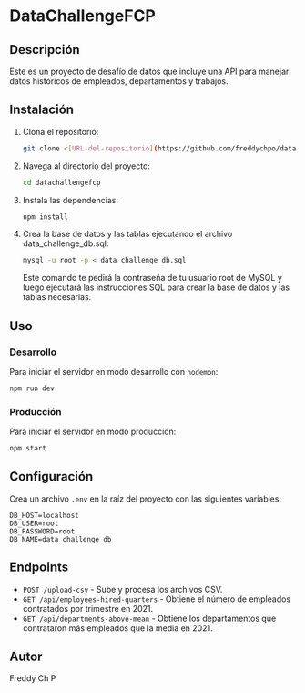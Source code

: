 # DataChallengeFCP

## Descripción
Este es un proyecto de desafío de datos que incluye una API para manejar datos históricos de empleados, departamentos y trabajos.

## Instalación

1. Clona el repositorio:
   ```bash
   git clone <[URL-del-repositorio](https://github.com/freddychpo/data-challenge-fcp.git) >
   ```
2. Navega al directorio del proyecto:
   ```bash
   cd datachallengefcp
   ```
3. Instala las dependencias:
   ```bash
   npm install
   ```
4. Crea la base de datos y las tablas ejecutando el archivo data_challenge_db.sql:
   ```bash
   mysql -u root -p < data_challenge_db.sql
   ```
   Este comando te pedirá la contraseña de tu usuario root de MySQL y luego ejecutará las instrucciones SQL para crear la base de datos y las tablas necesarias.

## Uso

### Desarrollo

Para iniciar el servidor en modo desarrollo con `nodemon`:
   ```bash
   npm run dev
   ```

### Producción

Para iniciar el servidor en modo producción:
   ```bash
   npm start
   ```

## Configuración

Crea un archivo `.env` en la raíz del proyecto con las siguientes variables:
   ```plaintext
   DB_HOST=localhost
   DB_USER=root
   DB_PASSWORD=root
   DB_NAME=data_challenge_db
   ```

## Endpoints

- `POST /upload-csv` - Sube y procesa los archivos CSV.
- `GET /api/employees-hired-quarters` - Obtiene el número de empleados contratados por trimestre en 2021.
- `GET /api/departments-above-mean` - Obtiene los departamentos que contrataron más empleados que la media en 2021.

## Autor
Freddy Ch P
